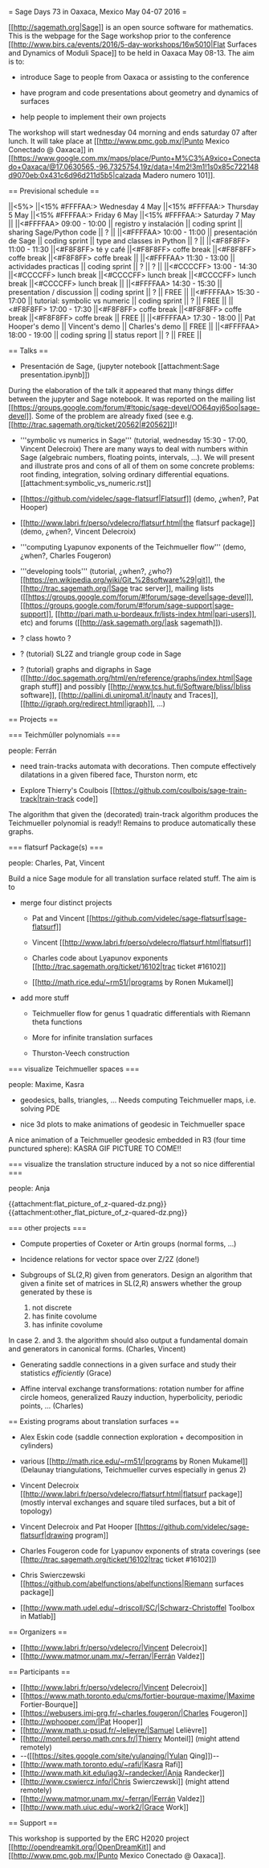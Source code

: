 = Sage Days 73 in Oaxaca, Mexico May 04-07 2016 =

[[http://sagemath.org|Sage]] is an open source software for mathematics. This is the webpage for the Sage workshop prior to the conference [[http://www.birs.ca/events/2016/5-day-workshops/16w5010|Flat Surfaces and Dynamics of Moduli Space]] to be held in Oaxaca May 08-13. The aim is to:

 * introduce Sage to people from Oaxaca or assisting to the conference

 * have program and code presentations about geometry and dynamics of surfaces

 * help people to implement their own projects

The workshop will start wednesday 04 morning and ends saturday 07 after lunch. It will take place at [[http://www.pmc.gob.mx/|Punto Mexico Conectado @ Oaxaca]] in [[https://www.google.com.mx/maps/place/Punto+M%C3%A9xico+Conectado+Oaxaca/@17.0630565,-96.7325754,19z/data=!4m2!3m1!1s0x85c722148d9070eb:0x431c6d96d211d5b5|calzada Madero numero 101]].

== Previsional schedule ==

||<5%>                    ||<15% #FFFFAA:> Wednesday 4 May ||<15%  #FFFFAA:> Thursday 5 May ||<15%  #FFFFAA:> Friday 6 May ||<15%  #FFFFAA:> Saturday 7 May ||
||<#FFFFAA> 09:00 - 10:00 || registro y instalación        || coding sprint                 || sharing Sage/Python code    || ?                             ||
||<#FFFFAA> 10:00 - 11:00 || presentación de Sage          || coding sprint                 || type and classes in Python  || ?                             ||
||<#F8F8FF> 11:00 - 11:30 ||<#F8F8FF> té y café            ||<#F8F8FF> coffe break          ||<#F8F8FF> coffe break        ||<#F8F8FF> coffe break          ||
||<#FFFFAA> 11:30 - 13:00 || actividades practicas         || coding sprint                 || ?                           || ?                             ||
||<#CCCCFF> 13:00 - 14:30 ||<#CCCCFF> lunch break          ||<#CCCCFF> lunch break          ||<#CCCCFF> lunch break        ||<#CCCCFF> lunch break          ||
||<#FFFFAA> 14:30 - 15:30 || presentation / discussion     || coding sprint                 || ?                           || FREE                          ||
||<#FFFFAA> 15:30 - 17:00 || tutorial: symbolic vs numeric || coding sprint                 || ?                           || FREE                          ||
||<#F8F8FF> 17:00 - 17:30 ||<#F8F8FF> coffe break          ||<#F8F8FF> coffe break          ||<#F8F8FF> coffe break        || FREE                          ||
||<#FFFFAA> 17:30 - 18:00 || Pat Hooper's demo             || Vincent's demo                || Charles's demo              || FREE                          ||
||<#FFFFAA> 18:00 - 19:00 || coding spring                 || status report                 || ?                           || FREE                          ||

== Talks ==

 * Presentación de Sage, (jupyter notebook [[attachment:Sage presentation.ipynb]])

 During the elaboration of the talk it appeared that many things differ between the jupyter and Sage notebook. It was reported on the mailing list [[https://groups.google.com/forum/#!topic/sage-devel/OO64qyj65oo|sage-devel]]. Some of the problem are already fixed (see e.g. [[http://trac.sagemath.org/ticket/20562|#20562]])!

 * '''symbolic vs numerics in Sage''' (tutorial, wednesday 15:30 - 17:00, Vincent Delecroix)
   There are many ways to deal with numbers within Sage (algebraic numbers, floating points, intervals, ...). We will present and illustrate pros and cons of all of them on some concrete problems: root finding, integration, solving ordinary differential equations.  [[attachment:symbolic_vs_numeric.rst]]

 * [[https://github.com/videlec/sage-flatsurf|Flatsurf]] (demo, ¿when?,  Pat Hooper)

 * [[http://www.labri.fr/perso/vdelecro/flatsurf.html|the flatsurf package]] (demo, ¿when?, Vincent Delecroix)

 * '''computing Lyapunov exponents of the Teichmueller flow''' (demo, ¿when?, Charles Fougeron)

 * '''developing tools''' (tutorial, ¿when?, ¿who?)
  [[https://en.wikipedia.org/wiki/Git_%28software%29|git]], the [[http://trac.sagemath.org/|Sage trac server]], mailing lists ([[https://groups.google.com/forum/#!forum/sage-devel|sage-devel]], [[https://groups.google.com/forum/#!forum/sage-support|sage-support]], [[http://pari.math.u-bordeaux.fr/lists-index.html|pari-users]], etc) and forums ([[http://ask.sagemath.org/|ask sagemath]]).

 * ? class howto ?

 * ? (tutorial) SL2Z and triangle group code in Sage

 * ? (tutorial) graphs and digraphs in Sage ([[http://doc.sagemath.org/html/en/reference/graphs/index.html|Sage graph stuff]] and possibly [[http://www.tcs.hut.fi/Software/bliss/|bliss software]], [[http://pallini.di.uniroma1.it/|nauty and Traces]], [[http://igraph.org/redirect.html|igraph]], ...)

== Projects ==

=== Teichmûller polynomials ===

people: Ferrán

 * need train-tracks automata with decorations. Then compute effectively dilatations in a given fibered face, Thurston norm, etc

 * Explore Thierry's Coulbois [[https://github.com/coulbois/sage-train-track|train-track code]]

The algorithm that given the (decorated) train-track algorithm produces the Teichmueller polynomial is ready!! Remains to produce automatically these graphs.

=== flatsurf Package(s) ===

people: Charles, Pat, Vincent

Build a nice Sage module for all translation surface related stuff. The aim is to

 * merge four distinct projects

   * Pat and Vincent [[https://github.com/videlec/sage-flatsurf|sage-flatsurf]]

   * Vincent [[http://www.labri.fr/perso/vdelecro/flatsurf.html|flatsurf]]

   * Charles code about Lyapunov exponents [[http://trac.sagemath.org/ticket/16102|trac ticket #16102]]

   * [[http://math.rice.edu/~rm51/|programs by Ronen Mukamel]]

 * add more stuff

   * Teichmueller flow for genus 1 quadratic differentials with Riemann theta functions

   * More for infinite translation surfaces

   * Thurston-Veech construction

=== visualize Teichmueller spaces ===

people: Maxime, Kasra

 * geodesics, balls, triangles, ... Needs computing Teichmueller maps, i.e. solving PDE

 * nice 3d plots to make animations of geodesic in Teichmueller space

A nice animation of a Teichmueller geodesic embedded in R3 (four time punctured sphere): KASRA GIF PICTURE TO COME!!

=== visualize the translation structure induced by a not so nice differential ===

people: Anja

{{attachment:flat_picture_of_z-quared-dz.png}} {{attachment:other_flat_picture_of_z-quared-dz.png}}


=== other projects ===

 * Compute properties of Coxeter or Artin groups (normal forms, ...)

 * Incidence relations for vector space over Z/2Z (done!)

 * Subgroups of SL(2,R) given from generators. Design an algorithm that given a finite set of matrices in SL(2,R) answers whether the group generated by these is

    1. not discrete
    2. has finite covolume
    3. has infinite covolume

 In case 2. and 3. the algorithm should also output a fundamental domain and generators in canonical forms. (Charles, Vincent)

 * Generating saddle connections in a given surface and study their statistics *efficiently* (Grace)

 * Affine interval exchange transformations: rotation number for affine circle homeos, generalized Rauzy induction, hyperbolicity, periodic points, ... (Charles)

== Existing programs about translation surfaces ==

 * Alex Eskin code (saddle connection exploration + decomposition in cylinders)

 * various [[http://math.rice.edu/~rm51/|programs by Ronen Mukamel]] (Delaunay triangulations, Teichmueller curves especially in genus 2)

 * Vincent Delecroix [[http://www.labri.fr/perso/vdelecro/flatsurf.html|flatsurf package]] (mostly interval exchanges and square tiled surfaces, but a bit of topology)

 * Vincent Delecroix and Pat Hooper [[https://github.com/videlec/sage-flatsurf|drawing program]]

 * Charles Fougeron code for Lyapunov exponents of strata coverings (see [[http://trac.sagemath.org/ticket/16102|trac ticket #16102]])

 * Chris Swierczewski [[https://github.com/abelfunctions/abelfunctions|Riemann surfaces package]]

 * [[http://www.math.udel.edu/~driscoll/SC/|Schwarz-Christoffel Toolbox in Matlab]]

== Organizers ==

 * [[http://www.labri.fr/perso/vdelecro/|Vincent Delecroix]]
 * [[http://www.matmor.unam.mx/~ferran/|Ferrán Valdez]]

== Participants ==

 * [[http://www.labri.fr/perso/vdelecro/|Vincent Delecroix]]
 * [[https://www.math.toronto.edu/cms/fortier-bourque-maxime/|Maxime Fortier-Bourque]]
 * [[https://webusers.imj-prg.fr/~charles.fougeron/|Charles Fougeron]]
 * [[http://wphooper.com/|Pat Hooper]]
 * [[http://www.math.u-psud.fr/~lelievre/|Samuel Lelièvre]]
 * [[http://monteil.perso.math.cnrs.fr/|Thierry Monteil]] (might attend remotely)
 * --([[https://sites.google.com/site/yulanqing/|Yulan Qing]])--
 * [[http://www.math.toronto.edu/~rafi/|Kasra Rafi]]
 * [[http://www.math.kit.edu/iag3/~randecker/|Anja Randecker]]
 * [[http://www.cswiercz.info/|Chris Swierczewski]] (might attend remotely)
 * [[http://www.matmor.unam.mx/~ferran/|Ferrán Valdez]]
 * [[http://www.math.uiuc.edu/~work2/|Grace Work]]

== Support ==

This workshop is supported by the ERC H2020 project [[http://opendreamkit.org/|OpenDreamKit]] and [[http://www.pmc.gob.mx/|Punto Mexico Conectado @ Oaxaca]].
